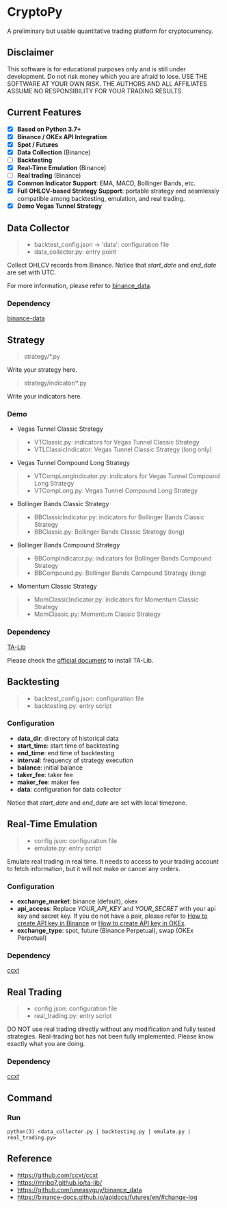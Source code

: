 # CryptoPy

A preliminary but usable quantitative trading platform for cryptocurrency.

## Disclaimer

This software is for educational purposes only and is still under development. Do not risk money which you are afraid to
lose. USE THE SOFTWARE AT YOUR OWN RISK. THE AUTHORS AND ALL AFFILIATES ASSUME NO RESPONSIBILITY FOR YOUR TRADING
RESULTS.

## Current Features

- [x] **Based on Python 3.7+**
- [x] **Binance / OKEx API Integration**
- [x] **Spot / Futures**
- [x] **Data Collection** (Binance)
- [ ] **Backtesting**
- [x] **Real-Time Emulation** (Binance)
- [ ] **Real trading** (Binance)
- [x] **Common Indicator Support**: EMA, MACD, Bollinger Bands, etc.
- [x] **Full OHLCV-based Strategy Support**: portable strategy and seamlessly compatible among backtesting, emulation,
  and real trading.
- [x] **Demo Vegas Tunnel Strategy**

## Data Collector

> - backtest_config.json -> 'data': configuration file
> - data_collector.py: entry point

Collect OHLCV records from Binance. Notice that *start_date* and *end_date* are set with UTC.

For more information, please refer to [binance_data](https://github.com/uneasyguy/binance_data).

### Dependency

[binance-data](https://pypi.org/project/binance-data/0.1.6/)

## Strategy

> strategy/*.py

Write your strategy here.

> strategy/indicator/*.py

Write your indicators here.

### Demo

- Vegas Tunnel Classic Strategy

> - VTClassic.py: indicators for Vegas Tunnel Classic Strategy
> - VTLClassicIndicator: Vegas Tunnel Classic Strategy (long only)

- Vegas Tunnel Compound Long Strategy

> - VTCompLongIndicator.py: indicators for Vegas Tunnel Compound Long Strategy
> - VTCompLong.py: Vegas Tunnel Compound Long Strategy

- Bollinger Bands Classic Strategy

> - BBClassicIndicator.py: indicators for Bollinger Bands Classic Strategy
> - BBClassic.py: Bollinger Bands Classic Strategy (long)

- Bollinger Bands Compound Strategy

> - BBCompIndicator.py: indicators for Bollinger Bands Compound Strategy
> - BBCompound.py: Bollinger Bands Compound Strategy (long)

- Momentum Classic Strategy

> - MomClassicIndicator.py: indicators for Momentum Classic Strategy
> - MomClassic.py: Momentum Classic Strategy

### Dependency

[TA-Lib](https://mrjbq7.github.io/ta-lib/)

Please check the [official document](https://mrjbq7.github.io/ta-lib/install.html) to install TA-Lib.

## Backtesting

> - backtest_config.json: configuration file
> - backtesting.py: entry script

### Configuration

- **data_dir**: directory of historical data
- **start_time**: start time of backtesting
- **end_time**: end time of backtesting
- **interval**: frequency of strategy execution
- **balance**: initial balance
- **taker_fee**: taker fee
- **maker_fee**: maker fee
- **data**: configuration for data collector

Notice that *start_date* and *end_date* are set with local timezone.

## Real-Time Emulation

> - config.json: configuration file
> - emulate.py: entry script

Emulate real trading in real time. It needs to access to your trading account to fetch information, but it will not make
or cancel any orders.

### Configuration

- **exchange_market**: binance (default), okex
- **api_access**: Replace *YOUR_API_KEY* and *YOUR_SECRET* with your api key and secret key. If you do not have a pair,
  please refer
  to [How to create API key in Binance](https://www.binance.com/en/support/faq/360002502072-How-to-create-API)
  or [How to create API key in OKEx](https://www.okex.com/docs/en/).
- **exchange_type**: spot, future (Binance Perpetual), swap (OKEx Perpetual)

### Dependency

[ccxt](https://github.com/ccxt/ccxt)

## Real Trading

> - config.json: configuration file
> - real_trading.py: entry script

DO NOT use real trading directly without any modification and fully tested strategies. Real-trading bot has not been
fully implemented. Please know exactly what you are doing.

### Dependency

[ccxt](https://github.com/ccxt/ccxt)

## Command

### Run

```
python(3) <data_collector.py | backtesting.py | emulate.py | real_trading.py>
```

## Reference

- https://github.com/ccxt/ccxt
- https://mrjbq7.github.io/ta-lib/
- https://github.com/uneasyguy/binance_data
- https://binance-docs.github.io/apidocs/futures/en/#change-log